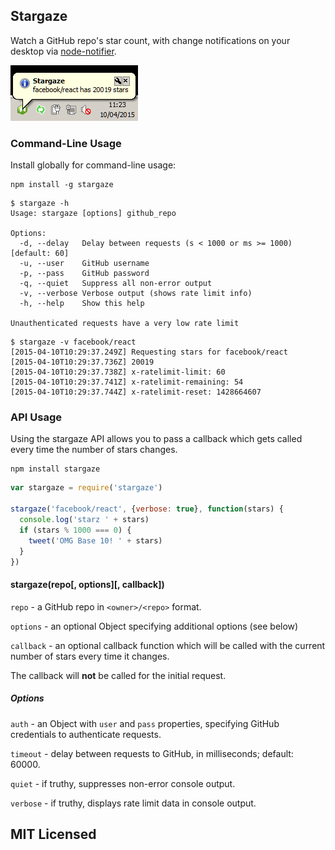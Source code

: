 ## Stargaze

Watch a GitHub repo's star count, with change notifications on your desktop via
 [node-notifier](https://github.com/mikaelbr/node-notifier).

![Example Stargaze notification using a Windows taskbar balloon](https://github.com/insin/stargaze/raw/master/example.png)

### Command-Line Usage

Install globally for command-line usage:

```
npm install -g stargaze
```
```
$ stargaze -h
Usage: stargaze [options] github_repo

Options:
  -d, --delay   Delay between requests (s < 1000 or ms >= 1000) [default: 60]
  -u, --user    GitHub username
  -p, --pass    GitHub password
  -q, --quiet   Suppress all non-error output
  -v, --verbose Verbose output (shows rate limit info)
  -h, --help    Show this help

Unauthenticated requests have a very low rate limit
```
```
$ stargaze -v facebook/react
[2015-04-10T10:29:37.249Z] Requesting stars for facebook/react
[2015-04-10T10:29:37.736Z] 20019
[2015-04-10T10:29:37.738Z] x-ratelimit-limit: 60
[2015-04-10T10:29:37.741Z] x-ratelimit-remaining: 54
[2015-04-10T10:29:37.744Z] x-ratelimit-reset: 1428664607
```

### API Usage

Using the stargaze API allows you to pass a callback which gets called every
time the number of stars changes.

```
npm install stargaze
```
```javascript
var stargaze = require('stargaze')

stargaze('facebook/react', {verbose: true}, function(stars) {
  console.log('starz ' + stars)
  if (stars % 1000 === 0) {
    tweet('OMG Base 10! ' + stars)
  }
})
```

#### stargaze(repo[, options][, callback])

`repo` - a GitHub repo in `<owner>/<repo>` format.

`options` - an optional Object specifying additional options (see below)

`callback` - an optional callback function which will be called with the current
number of stars every time it changes.

The callback will **not** be called for the initial request.

##### Options

`auth` - an Object with `user` and `pass` properties, specifying GitHub
credentials to authenticate requests.

`timeout` - delay between requests to GitHub, in milliseconds; default: 60000.

`quiet` - if truthy, suppresses non-error console output.

`verbose` - if truthy, displays rate limit data in console output.

## MIT Licensed
